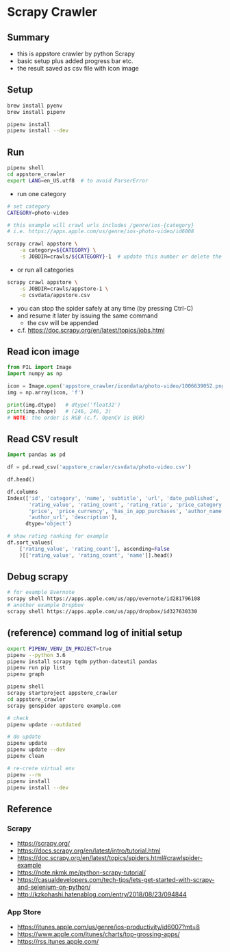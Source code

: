 # Scrapy Crawler


## Summary

* this is appstore crawler by python Scrapy
* basic setup plus added progress bar etc.
* the result saved as csv file with icon image


## Setup

```bash
brew install pyenv
brew install pipenv

pipenv install
pipenv install --dev
```


## Run

```bash
pipenv shell
cd appstore_crawler
export LANG=en_US.utf8  # to avoid ParserError
```

* run one category

```bash
# set category
CATEGORY=photo-video

# this example will crawl urls includes /genre/ios-{category}
# i.e. https://apps.apple.com/us/genre/ios-photo-video/id6008

scrapy crawl appstore \
    -a category=${CATEGORY} \
    -s JOBDIR=crawls/${CATEGORY}-1  # update this number or delete the dir
```

* or run all categories

```bash
scrapy crawl appstore \
    -s JOBDIR=crawls/appstore-1 \
    -o csvdata/appstore.csv
```

* you can stop the spider safely at any time (by pressing Ctrl-C)
* and resume it later by issuing the same command
  - the csv will be appended
* c.f. https://doc.scrapy.org/en/latest/topics/jobs.html


## Read icon image

```python
from PIL import Image
import numpy as np

icon = Image.open('appstore_crawler/icondata/photo-video/1006639052.png')
img = np.array(icon, 'f')

print(img.dtype)   # dtype('float32')
print(img.shape)   # (246, 246, 3)
# NOTE: the order is RGB (c.f. OpenCV is BGR)
```


## Read CSV result

```python
import pandas as pd

df = pd.read_csv('appstore_crawler/csvdata/photo-video.csv')

df.head()

df.columns
Index(['id', 'category', 'name', 'subtitle', 'url', 'date_published',
       'rating_value', 'rating_count', 'rating_ratio', 'price_category',
       'price', 'price_currency', 'has_in_app_purchases', 'author_name',
       'author_url', 'description'],
      dtype='object')

# show rating ranking for example
df.sort_values(
    ['rating_value', 'rating_count'], ascending=False
    )[['rating_value', 'rating_count', 'name']].head()
```


## Debug scrapy

```bash
# for example Evernote
scrapy shell https://apps.apple.com/us/app/evernote/id281796108
# another example Dropbox
scrapy shell https://apps.apple.com/us/app/dropbox/id327630330
```


## (reference) command log of initial setup

```bash
export PIPENV_VENV_IN_PROJECT=true
pipenv --python 3.6
pipenv install scrapy tqdm python-dateutil pandas
pipenv run pip list
pipenv graph
```

```bash
pipenv shell
scrapy startproject appstore_crawler
cd appstore_crawler
scrapy genspider appstore example.com
```

```bash
# check
pipenv update --outdated

# do update
pipenv update
pipenv update --dev
pipenv clean

# re-crete virtual env
pipenv --rm
pipenv install
pipenv install --dev
```


## Reference

### Scrapy

* https://scrapy.org/
* https://docs.scrapy.org/en/latest/intro/tutorial.html
* https://doc.scrapy.org/en/latest/topics/spiders.html#crawlspider-example
* https://note.nkmk.me/python-scrapy-tutorial/
* https://casualdevelopers.com/tech-tips/lets-get-started-with-scrapy-and-selenium-on-python/
* http://kzkohashi.hatenablog.com/entry/2018/08/23/094844

### App Store

* https://itunes.apple.com/us/genre/ios-productivity/id6007?mt=8
* https://www.apple.com/itunes/charts/top-grossing-apps/
* https://rss.itunes.apple.com/
